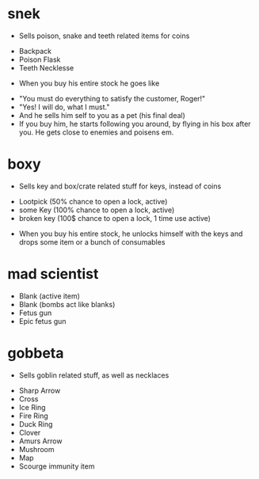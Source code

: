 # snek

* Sells poison, snake and teeth related items for coins
 - Backpack
 - Poison Flask
 - Teeth Necklesse

* When you buy his entire stock he goes like 
 + "You must do everything to satisfy the customer, Roger!"
 + "Yes! I will do, what I must."
 + And he sells him self to you as a pet (his final deal)
 + If you buy him, he starts following you around, by flying in his box after you.
   He gets close to enemies and poisens em.

# boxy 

* Sells key and box/crate related stuff for keys, instead of coins
 - Lootpick (50% chance to open a lock, active)
 - some Key (100% chance to open a lock, active)
 - broken key (100$ chance to open a lock, 1 time use active)

* When you buy his entire stock, he unlocks himself with the keys and drops some item or a bunch of consumables

# mad scientist
 - Blank (active item)
 - Blank (bombs act like blanks)
 - Fetus gun
 - Epic fetus gun

# gobbeta
* Sells goblin related stuff, as well as necklaces 
 - Sharp Arrow
 - Cross
 - Ice Ring
 - Fire Ring
 - Duck Ring
 - Clover
 - Amurs Arrow
 - Mushroom
 - Map
 - Scourge immunity item